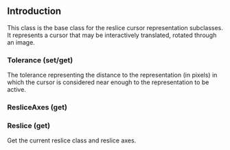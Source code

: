 ## Introduction

This class is the base class for the reslice cursor representation
subclasses. It represents a cursor that may be interactively translated,
rotated through an image.

### Tolerance (set/get)
The tolerance representing the distance to the representation (in
pixels) in which the cursor is considered near enough to the
representation to be active.

### ResliceAxes (get)
### Reslice (get)
Get the current reslice class and reslice axes.

